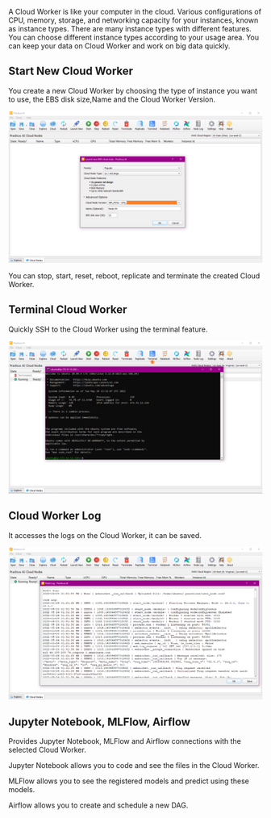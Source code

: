 A Cloud Worker is like your computer in the cloud. Various configurations of CPU, memory, storage, and networking capacity for your instances, known as instance types.
There are many instance types with different features. You can choose different instance types according to your usage area. You can keep your data on Cloud Worker and work on big data quickly.

## Start New Cloud Worker

You create a new Cloud Worker by choosing the type of instance you want to use, the EBS disk size,Name and the Cloud Worker Version.

![launch_node](img/launch_node.png)

You can stop, start, reset, reboot, replicate and terminate the created Cloud Worker.

## Terminal Cloud Worker

Quickly SSH to the Cloud Worker using the terminal feature.

![terminal_node](img/terminal_node.png)

## Cloud Worker Log

It accesses the logs on the Cloud Worker, it can be saved.

![node_log](img/node_log.png)

## Jupyter Notebook, MLFlow, Airflow

Provides Jupyter Notebook, MLFlow and Airflow connections with the selected Cloud Worker.

Jupyter Notebook allows you to code and see the files in the Cloud Worker.

MLFlow allows you to see the registered models and predict using these models.

Airflow allows you to create and schedule a new DAG.